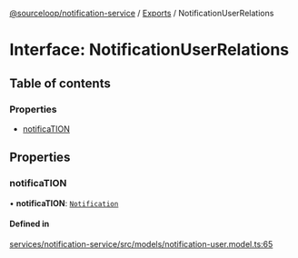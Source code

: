 [@sourceloop/notification-service](../README.md) / [Exports](../modules.md) / NotificationUserRelations

# Interface: NotificationUserRelations

## Table of contents

### Properties

- [notificaTION](NotificationUserRelations.md#notification)

## Properties

### notificaTION

• **notificaTION**: [`Notification`](../classes/Notification.md)

#### Defined in

[services/notification-service/src/models/notification-user.model.ts:65](https://github.com/sourcefuse/loopback4-microservice-catalog/blob/00e854d46/services/notification-service/src/models/notification-user.model.ts#L65)
